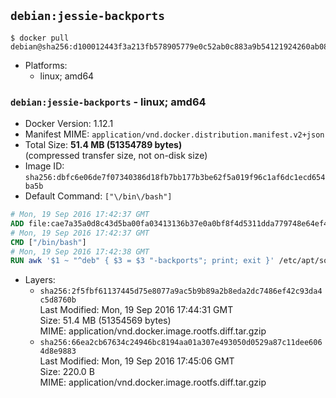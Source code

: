 ## `debian:jessie-backports`

```console
$ docker pull debian@sha256:d100012443f3a213fb578905779e0c52ab0c883a9b54121924260ab08ae0f60b
```

-	Platforms:
	-	linux; amd64

### `debian:jessie-backports` - linux; amd64

-	Docker Version: 1.12.1
-	Manifest MIME: `application/vnd.docker.distribution.manifest.v2+json`
-	Total Size: **51.4 MB (51354789 bytes)**  
	(compressed transfer size, not on-disk size)
-	Image ID: `sha256:dbfc6e06de7f07340386d18fb7bb177b3be62f5a019f96c1af6dc1ecd654ba5b`
-	Default Command: `["\/bin\/bash"]`

```dockerfile
# Mon, 19 Sep 2016 17:42:37 GMT
ADD file:cae7a35a0d8c43d5ba00fa03413136b37e0a0bf8f4d5311dda779748e64ef425 in / 
# Mon, 19 Sep 2016 17:42:37 GMT
CMD ["/bin/bash"]
# Mon, 19 Sep 2016 17:42:38 GMT
RUN awk '$1 ~ "^deb" { $3 = $3 "-backports"; print; exit }' /etc/apt/sources.list > /etc/apt/sources.list.d/backports.list
```

-	Layers:
	-	`sha256:2f5fbf61137445d75e8077a9ac5b9b89a2b8eda2dc7486ef42c93da4c5d8760b`  
		Last Modified: Mon, 19 Sep 2016 17:44:31 GMT  
		Size: 51.4 MB (51354569 bytes)  
		MIME: application/vnd.docker.image.rootfs.diff.tar.gzip
	-	`sha256:66ea2cb67634c24946bc8194aa01a307e493050d0529a87c11dee6064d8e9883`  
		Last Modified: Mon, 19 Sep 2016 17:45:06 GMT  
		Size: 220.0 B  
		MIME: application/vnd.docker.image.rootfs.diff.tar.gzip
